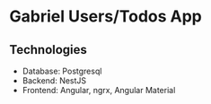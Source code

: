 # Gabriel Users/Todos App

## Technologies

- Database: Postgresql
- Backend: NestJS
- Frontend: Angular, ngrx, Angular Material
